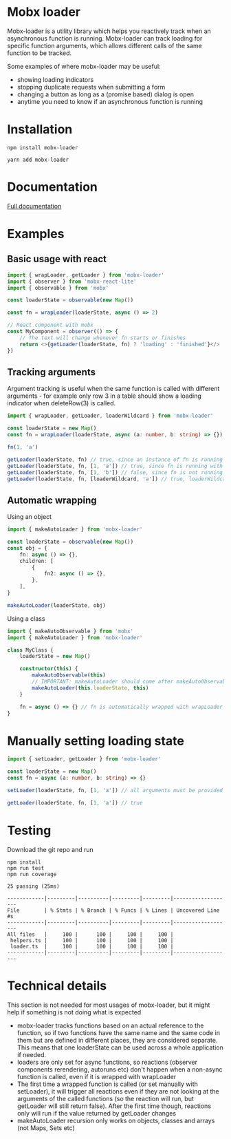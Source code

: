 # Mobx loader

Mobx-loader is a utility library which helps you reactively track when an asynchronous function is running. Mobx-loader can track loading for specific function arguments, which allows different calls of the same function to be tracked.

Some examples of where mobx-loader may be useful:

-   showing loading indicators
-   stopping duplicate requests when submitting a form
-   changing a button as long as a (promise based) dialog is open
-   anytime you need to know if an asynchronous function is running

# Installation

```
npm install mobx-loader
```

```
yarn add mobx-loader
```

# Documentation

[Full documentation](docs/readme.md)

# Examples

## Basic usage with react

```typescript
import { wrapLoader, getLoader } from 'mobx-loader'
import { observer } from 'mobx-react-lite'
import { observable } from 'mobx'

const loaderState = observable(new Map())

const fn = wrapLoader(loaderState, async () => 2)

// React component with mobx
const MyComponent = observer(() => {
    // The text will change whenever fn starts or finishes
    return <>{getLoader(loaderState, fn) ? 'loading' : 'finished'}</>
})
```

## Tracking arguments

Argument tracking is useful when the same function is called with different arguments - for example only row 3 in a table should show a loading indicator when deleteRow(3) is called.

```typescript
import { wrapLoader, getLoader, loaderWildcard } from 'mobx-loader'

const loaderState = new Map()
const fn = wrapLoader(loaderState, async (a: number, b: string) => {})

fn(1, 'a')

getLoader(loaderState, fn) // true, since an instance of fn is running (ignores arguments)
getLoader(loaderState, fn, [1, 'a']) // true, since fn is running with these arguments
getLoader(loaderState, fn, [1, 'b']) // false, since fn is not running with these arguments
getLoader(loaderState, fn, [loaderWildcard, 'a']) // true, loaderWildcard matches any argument
```

## Automatic wrapping

Using an object

```typescript
import { makeAutoLoader } from 'mobx-loader'

const loaderState = observable(new Map())
const obj = {
    fn: async () => {},
    children: [
        {
            fn2: async () => {},
        },
    ],
}

makeAutoLoader(loaderState, obj)
```

Using a class

```typescript
import { makeAutoObservable } from 'mobx'
import { makeAutoLoader } from 'mobx-loader'

class MyClass {
    loaderState = new Map()

    constructor(this) {
        makeAutoObservable(this)
        // IMPORTANT: makeAutoLoader should come after makeAutoObservable if they are both used
        makeAutoLoader(this.loaderState, this)
    }

    fn = async () => {} // fn is automatically wrapped with wrapLoader
}
```

# Manually setting loading state

```typescript
import { setLoader, getLoader } from 'mobx-loader'

const loaderState = new Map()
const fn = async (a: number, b: string) => {}

setLoader(loaderState, fn, [1, 'a']) // all arguments must be provided

getLoader(loaderState, fn, [1, 'a']) // true
```

# Testing

Download the git repo and run

```
npm install
npm run test
npm run coverage
```

```
25 passing (25ms)

------------|---------|----------|---------|---------|-------------------
File        | % Stmts | % Branch | % Funcs | % Lines | Uncovered Line #s
------------|---------|----------|---------|---------|-------------------
All files   |     100 |      100 |     100 |     100 |
 helpers.ts |     100 |      100 |     100 |     100 |
 loader.ts  |     100 |      100 |     100 |     100 |
------------|---------|----------|---------|---------|-------------------
```

# Technical details

This section is not needed for most usages of mobx-loader, but it might help if something is not doing what is expected

-   mobx-loader tracks functions based on an actual reference to the function, so if two functions have the same name and the same code in them but are defined in different places, they are considered separate. This means that one loaderState can be used across a whole application if needed.
-   loaders are only set for async functions, so reactions (observer components rerendering, autoruns etc) don't happen when a non-async function is called, even if it is wrapped with wrapLoader
-   The first time a wrapped function is called (or set manually with setLoader), it will trigger all reactions even if they are not looking at the arguments of the called functions (so the reaction will run, but getLoader will still return false). After the first time though, reactions only will run if the value returned by getLoader changes
-   makeAutoLoader recursion only works on objects, classes and arrays (not Maps, Sets etc)